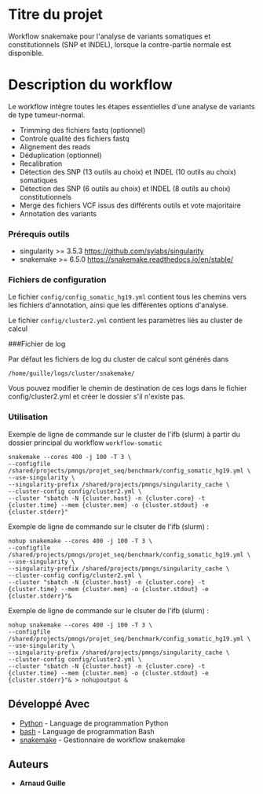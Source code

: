 # Titre du projet

Workflow snakemake pour l'analyse de variants somatiques et constitutionnels (SNP et INDEL), lorsque la contre-partie normale est disponible.

# Description du workflow

Le workflow intègre toutes les étapes essentielles d'une analyse de variants de type tumeur-normal.

* Trimming des fichiers fastq (optionnel)
* Controle qualité des fichiers fastq
* Alignement des reads
* Déduplication (optionnel)
* Recalibration
* Détection des SNP (13 outils au choix) et INDEL (10 outils au choix) somatiques
* Détection des SNP (6 outils au choix) et INDEL (8 outils au choix) constitutionnels
* Merge des fichiers VCF issus des différents outils et vote majoritaire
* Annotation des variants

### Prérequis outils

* singularity >= 3.5.3 https://github.com/sylabs/singularity
* snakemake >= 6.5.0 https://snakemake.readthedocs.io/en/stable/

### Fichiers de configuration

Le fichier ```config/config_somatic_hg19.yml``` contient tous les chemins vers les fichiers d'annotation, ainsi que les différentes options d'analyse.

Le fichier ```config/cluster2.yml``` contient les paramètres liés au cluster de calcul

###Fichier de log

Par défaut les fichiers de log du cluster de calcul sont générés dans

 ```
/home/guille/logs/cluster/snakemake/
```

Vous pouvez modifier le chemin de destination de ces logs dans le fichier config/cluster2.yml et créer le dossier s'il n'existe pas.


### Utilisation

Exemple de ligne de commande sur le cluster de l'ifb (slurm) à partir du dossier principal du workflow ```workflow-somatic```

```
snakemake --cores 400 -j 100 -T 3 \
--configfile /shared/projects/pmngs/projet_seq/benchmark/config_somatic_hg19.yml \
--use-singularity \
--singularity-prefix /shared/projects/pmngs/singularity_cache \
--cluster-config config/cluster2.yml \
--cluster "sbatch -N {cluster.host} -n {cluster.core} -t {cluster.time} --mem {cluster.mem} -o {cluster.stdout} -e {cluster.stderr}"
```

Exemple de ligne de commande sur le clsuter de l'ifb (slurm) :

```
nohup snakemake --cores 400 -j 100 -T 3 \
--configfile /shared/projects/pmngs/projet_seq/benchmark/config_somatic_hg19.yml \
--use-singularity \
--singularity-prefix /shared/projects/pmngs/singularity_cache \
--cluster-config config/cluster2.yml \
--cluster "sbatch -N {cluster.host} -n {cluster.core} -t {cluster.time} --mem {cluster.mem} -o {cluster.stdout} -e {cluster.stderr}"&
```

Exemple de ligne de commande sur le clsuter de l'ifb (slurm) :

```
nohup snakemake --cores 400 -j 100 -T 3 \
--configfile /shared/projects/pmngs/projet_seq/benchmark/config_somatic_hg19.yml \
--use-singularity \
--singularity-prefix /shared/projects/pmngs/singularity_cache \
--cluster-config config/cluster2.yml \
--cluster "sbatch -N {cluster.host} -n {cluster.core} -t {cluster.time} --mem {cluster.mem} -o {cluster.stdout} -e {cluster.stderr}"& > nohupoutput &
```

## Développé Avec

* [Python](https://www.python.org/) - Language de programmation Python
* [bash](http://git.savannah.gnu.org/cgit/bash.git) - Language de programmation Bash
* [snakemake](https://bitbucket.org/johanneskoester/snakemake/wiki/Home) - Gestionnaire de workflow snakemake

## Auteurs

* **Arnaud Guille**


